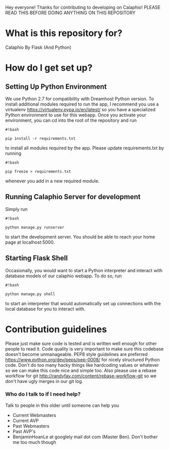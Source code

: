 Hey everyone! Thanks for contributing to developing on Calaphio! PLEASE READ THIS BEFORE DOING ANYTHING ON THIS REPOSITORY

# What is this repository for? #

Calaphio By Flask (And Python)

# How do I get set up? #

## Setting Up Python Environment ##

We use Python 2.7 for compatibility with Dreamhost Python version. To install additional modules required to run the app, I recommend you use a virtualenv https://virtualenv.pypa.io/en/latest/ so you have a specialized Python environment to use for this webapp. Once you activate your environment, you can cd into the root of the repository and run

```
#!bash

pip install -r requirements.txt
```
to install all modules required by the app. Please update requirements.txt by running

```
#!bash

pip freeze > requirements.txt
```
whenever you add in a new required module.

## Running Calaphio Server for development ##

Simply run

```
#!bash

python manage.py runserver
```
to start the development server. You should be able to reach your home page at localhost:5000.

## Starting Flask Shell ##
Occasionally, you would want to start a Python interpreter and interact with database models of our calaphio webapp. To do so, run

```
#!bash

python manage.py shell
```
to start an interpreter that would automatically set up connections with the local database for you to interact with.


# Contribution guidelines #

Please just make sure code is tested and is written well enough for other people to read it. Code quality is very important to make sure this codebase doesn't become unmanageable. PEP8 style guidelines are preferred https://www.python.org/dev/peps/pep-0008/ for nicely structured Python code. Don't do too many hacky things like hardcoding values or whatever so we can make this code nice and simple too. Also please use a rebase workflow for git http://randyfay.com/content/rebase-workflow-git so we don't have ugly merges in our git log.

### Who do I talk to if I need help? ###

Talk to people in this older until someone can help you

* Current Webmasters
* Current AVP
* Past Webmasters
* Past AVP's
* BenjaminHoanLe at googlely mail dot com (Master Ben). Don't bother me too much though